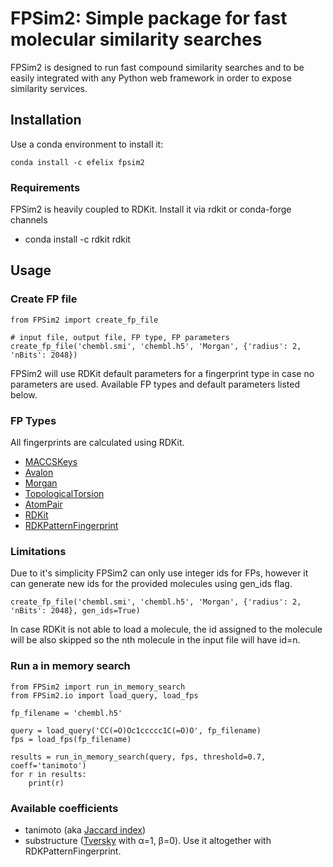 # FPSim2: Simple package for fast molecular similarity searches

FPSim2 is designed to run fast compound similarity searches and to be easily integrated with any Python web framework in order to expose similarity services.

## Installation 

Use a conda environment to install it:

    conda install -c efelix fpsim2 

### Requirements

FPSim2 is heavily coupled to RDKit. Install it via rdkit or conda-forge channels

- conda install -c rdkit rdkit

## Usage

### Create FP file

    from FPSim2 import create_fp_file

    # input file, output file, FP type, FP parameters
    create_fp_file('chembl.smi', 'chembl.h5', 'Morgan', {'radius': 2, 'nBits': 2048})

FPSim2 will use RDKit default parameters for a fingerprint type in case no parameters are used. Available FP types and default parameters listed below.

### FP Types

All fingerprints are calculated using RDKit.  

- [MACCSKeys](https://rdkit.org/docs/api/rdkit.Chem.rdMolDescriptors-module.html#GetMACCSKeysFingerprint)
- [Avalon](http://www.rdkit.org/Python_Docs/rdkit.Avalon.pyAvalonTools-module.html#GetAvalonFP)
- [Morgan](https://rdkit.org/docs/api/rdkit.Chem.rdMolDescriptors-module.html#GetMorganFingerprintAsBitVect)
- [TopologicalTorsion](https://rdkit.org/docs/api/rdkit.Chem.rdMolDescriptors-module.html#GetHashedTopologicalTorsionFingerprintAsBitVect)
- [AtomPair](https://rdkit.org/docs/api/rdkit.Chem.rdMolDescriptors-module.html#GetHashedAtomPairFingerprintAsBitVect)
- [RDKit](http://rdkit.org/Python_Docs/rdkit.Chem.rdmolops-module.html#RDKFingerprint)
- [RDKPatternFingerprint](http://rdkit.org/Python_Docs/rdkit.Chem.rdmolops-module.html#PatternFingerprint)


### Limitations

Due to it's simplicity FPSim2 can only use integer ids for FPs, however it can generate new ids for the provided molecules using gen_ids flag.

    create_fp_file('chembl.smi', 'chembl.h5', 'Morgan', {'radius': 2, 'nBits': 2048}, gen_ids=True)

In case RDKit is not able to load a molecule, the id assigned to the molecule will be also skipped so the nth molecule in the input file will have id=n.

### Run a in memory search

    from FPSim2 import run_in_memory_search
    from FPSim2.io import load_query, load_fps

    fp_filename = 'chembl.h5'

    query = load_query('CC(=O)Oc1ccccc1C(=O)O', fp_filename)
    fps = load_fps(fp_filename)

    results = run_in_memory_search(query, fps, threshold=0.7, coeff='tanimoto')
    for r in results:
        print(r)

### Available coefficients

- tanimoto (aka [Jaccard index](https://en.wikipedia.org/wiki/Jaccard_index))
- substructure ([Tversky](https://en.wikipedia.org/wiki/Tversky_index) with α=1, β=0). Use it altogether with RDKPatternFingerprint.
